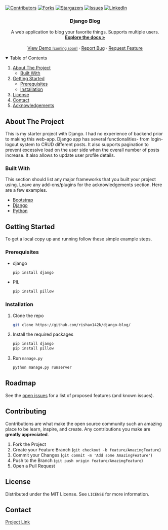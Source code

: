 <!-- PROJECT SHIELDS -->
<!--
*** I'm using markdown "reference style" links for readability.
*** Reference links are enclosed in brackets [ ] instead of parentheses ( ).
*** See the bottom of this document for the declaration of the reference variables
*** for contributors-url, forks-url, etc. This is an optional, concise syntax you may use.
*** https://www.markdownguide.org/basic-syntax/#reference-style-links
-->
[![Contributors][contributors-shield]][contributors-url]
[![Forks][forks-shield]][forks-url]
[![Stargazers][stars-shield]][stars-url]
[![Issues][issues-shield]][issues-url]
[![LinkedIn][linkedin-shield]][linkedin-url]


  <h3 align="center">Django Blog</h3>

  <p align="center">
    A web application to blog your favorite things. Supports multiple users.
    <br />
    <a href="https://github.com/rishav142k/django-blog/"><strong>Explore the docs »</strong></a>
    <br />
    <br />
    <a href="https://github.com/rishav142k/django-blog/">View Demo <small>[coming soon]</small></a>
    ·
    <a href="https://github.com/rishav142k/django-blog/issues">Report Bug</a>
    ·
    <a href="https://github.com/rishav142k/django-blog/issues">Request Feature</a>
  </p>
</p>



<!-- TABLE OF CONTENTS -->
<details open="open">
  <summary>Table of Contents</summary>
  <ol>
    <li>
      <a href="#about-the-project">About The Project</a>
      <ul>
        <li><a href="#built-with">Built With</a></li>
      </ul>
    </li>
    <li>
      <a href="#getting-started">Getting Started</a>
      <ul>
        <li><a href="#prerequisites">Prerequisites</a></li>
        <li><a href="#installation">Installation</a></li>
      </ul>
    </li>
    <li><a href="#license">License</a></li>
    <li><a href="#contact">Contact</a></li>
    <li><a href="#acknowledgements">Acknowledgements</a></li>
  </ol>
</details>



<!-- ABOUT THE PROJECT -->
## About The Project

This is my starter project with Django. I had no experience of backend prior to making this web-app. Django app has several functionalities- from login-logout system to CRUD different posts. It also supports pagination to prevent excessive load on the user side when the overall number of posts increase. It also allows to update user profile details.

### Built With

This section should list any major frameworks that you built your project using. Leave any add-ons/plugins for the acknowledgements section. Here are a few examples.
* [Bootstrap](https://getbootstrap.com)
* [Django](https://www.djangoproject.com/)
* [Python](https://www.python.org/)



<!-- GETTING STARTED -->
## Getting Started

To get a local copy up and running follow these simple example steps.

### Prerequisites

* django
  ```sh
  pip install django
  ```
* PIL
  ```sh
  pip install pillow
  ```

### Installation

1. Clone the repo
   ```sh
   git clone https://github.com/rishav142k/django-blog/
   ```
3. Install the required packages
   ```Python
   pip install django
   pip install pillow
   
   ```
4. Run `manage.py`
   ```Python
   python manage.py runserver
   ```



<!-- ROADMAP -->
## Roadmap

See the [open issues](https://github.com/rishav142k/django-blog/issues) for a list of proposed features (and known issues).



<!-- CONTRIBUTING -->
## Contributing

Contributions are what make the open source community such an amazing place to be learn, inspire, and create. Any contributions you make are **greatly appreciated**.

1. Fork the Project
2. Create your Feature Branch (`git checkout -b feature/AmazingFeature`)
3. Commit your Changes (`git commit -m 'Add some AmazingFeature'`)
4. Push to the Branch (`git push origin feature/AmazingFeature`)
5. Open a Pull Request



<!-- LICENSE -->
## License

Distributed under the MIT License. See `LICENSE` for more information.



<!-- CONTACT -->
## Contact

<a href="https://github.com/rishav142k/django-blog/">Project Link </a>


<!-- MARKDOWN LINKS & IMAGES -->
<!-- https://www.markdownguide.org/basic-syntax/#reference-style-links -->
[contributors-shield]: https://img.shields.io/github/contributors/othneildrew/Best-README-Template.svg?style=for-the-badge
[contributors-url]: https://github.com/rishav142k/django-blog/graphs/contributors/
[forks-shield]: https://img.shields.io/github/forks/othneildrew/Best-README-Template.svg?style=for-the-badge
[forks-url]: https://github.com/rishav142k/django-blog/network/members
[stars-shield]: https://img.shields.io/github/stars/othneildrew/Best-README-Template.svg?style=for-the-badge
[stars-url]: https://github.com/rishav142k/django-blog/stargazers
[issues-shield]: https://img.shields.io/github/issues/othneildrew/Best-README-Template.svg?style=for-the-badge
[issues-url]: https://github.com/rishav142k/django-blog/issues
[linkedin-shield]: https://img.shields.io/badge/-LinkedIn-black.svg?style=for-the-badge&logo=linkedin&colorB=555
[linkedin-url]: https://www.linkedin.com/in/rishav-sharma-142k/
[product-screenshot]: images/screenshot.png